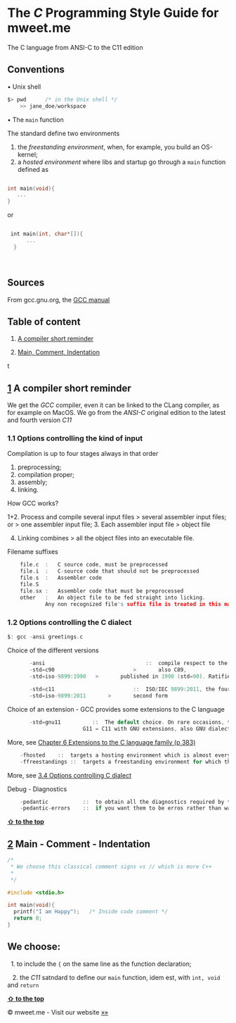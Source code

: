 # The *C* Programming Style Guide for mweet.me 
The C language from ANSI-C to the C11 edition


## Conventions

• Unix shell
```c
$> pwd      /* in the Unix shell */
	>> jane_doe/workspace
```

• The ```main``` function

The standard define two environments
  1. the *freestanding environment*, when, for example, you build an OS-kernel;
  2. a *hosted environment* where libs and startup go through a ```main``` function defined as
 ```c
 
 int main(void){
 	...
}
 
 ```
 
 or
 
  
  ```c
  
  int main(int, char*[]){
		...
	}
  
  ```
  
  
  
  
## Sources

From gcc.gnu.org, the [GCC manual](https://gcc.gnu.org/onlinedocs/)




<a name="table-of-content"></a>
## Table of content

1. [A compiler short reminder](#compiler-short-reminder)

3. [Main, Comment, Indentation](#main-comment-indentation)

t



<a name="1"></a><a name="compiler-short-reminder"></a>
## [1](#compiler-short-reminder) A compiler short reminder



We get the *GCC* compiler, even it can be linked to the CLang compiler, as for example on MacOS. We go from the *ANSI-C* original edition to the latest and fourth version *C11*

### 1.1 Options controlling the kind of input

Compilation is up to four stages always in that order
1. preprocessing;
2. compilation proper;
3. assembly;
4. linking.

How GCC works?

1+2. Process and compile several input files	>	several assembler input files;
					or
						>	one assembler input file;
3. Each assembler input file			>	object file

4. Linking combines				>	all the object files into an executable file.


Filename suffixes
```c
	file.c	:	C source code, must be preprocessed
	file.i	:	C-source code that should not be preprocessed
	file.s	:	Assembler code
	file.S
	file.sx	:	Assembler code that must be preprocessed
	other	:	An object file to be fed straight into licking.
			Any non recognized file's suffix file is treated in this manner.
```



### 1.2 Options controlling the C dialect
```c
$: gcc -ansi greetings.c
```
Choice of the different versions
```c
       -ansi								::  compile respect to the ANSI-C standard ratified in 1989. Gets three different writings forms
       -std=c90							>		also C89,
       -std=iso-9899:1990  	>		published in 1990 (std=90). Ratified as an ISO standard (ISO/IEC 9899:1990)
       
       -std=c11							::	ISO/IEC 9899:2011, the fourth version, under two different forms
       -std=iso-9899:2011		>		second form
```

Choice of an extension - GCC provides some extensions to the C language
```c
       -std=gnu11          ::  The default choice. On rare occasions, they conflict with the C standard.
       					G11 = C11 with GNU extensions, also GNU dialect of C11
```

More, see [Chapter 6 Extensions to the C language family (p 383)](https://gcc.gnu.org/onlinedocs/gcc-6.3.0/gcc/index.html#toc_C-Extensions)

```c
	-fhosted	::	targets a hosting environment which is almost everything except a kernel
	-ffreestandings	::	targets a freestanding environment for which the most obvious example is an OS kernel
```

More, see [3.4 Options controlling C dialect](https://gcc.gnu.org/onlinedocs/gcc-6.3.0/gcc/C-Dialect-Options.html#C-Dialect-Options)


Debug - Diagnostics
```c
	-pedantic           ::  to obtain all the diagnostics required by the standard,
	-pedantic-errors    ::  if you want them to be erros rather than warnings
```





**[ &#8679; to the top](#table-of-content)**


<a name="2"></a><a name="main-comment-indentation"></a>
## [2](#main-comment-indentation) Main - Comment - Indentation

```c
/*
 * We choose this classical comment signs vs // which is more C++
 *
 */

#include <stdio.h>

int main(void){
  printf("I am Happy");   /* Inside code comment */
  return 0;
}
```

## We choose:

   1. to include the ``` { ``` on the same line as the function declaration;
   
   2. the *C11* satndard to define our ```main``` function, idem est, with ```int, void``` and ```return```
    
   
    
    
**[ &#8679; to the top](#table-of-content)**



&copy; mweet.me - Visit our website <a href="https://mweet.me" target="_blank">&raquo;&raquo;</a>
